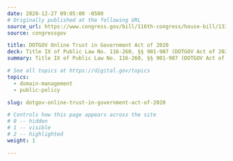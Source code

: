 ```yaml
---
date: 2020-12-27 09:05:00 -0500
# Originally published at the following URL
source_url: https://www.congress.gov/bill/116th-congress/house-bill/133/text/enr#:~:text=DOTGOV%20ACT%20OF%202020
source: congressgov

title: DOTGOV Online Trust in Government Act of 2020
deck: Title IX of Public Law No. 116-260, §§ 901-907 (DOTGOV Act of 2020)
summary: Title IX of Public Law No. 116-260, §§ 901-907 (DOTGOV Act of 2020), which outlines responsibilities, authorities, duties, strategies, and requirements related to the process of creating top-level .gov domains, authorizes the Cybersecurity and Infrastructure Security Agency (CISA) to manage the domain registration process for federal, state, local, tribal, and territorial governments.

# See all topics at https://digital.gov/topics
topics:
  - domain-management
  - public-policy

slug: dotgov-online-trust-in-government-act-of-2020

# Controls how this page appears across the site
# 0 -- hidden
# 1 -- visible
# 2 -- highlighted
weight: 1

---
```

